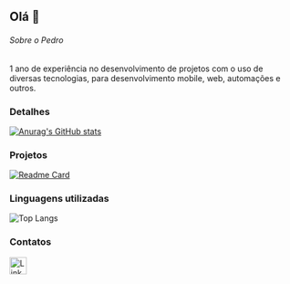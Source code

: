 ## Olá 👋


###### Sobre o Pedro
1 ano de experiência no desenvolvimento de projetos com o uso de diversas tecnologias, para desenvolvimento mobile, web, automações e outros.


### Detalhes

[![Anurag's GitHub stats](https://github-readme-stats.vercel.app/api?username=Jportov&show_icons=true&theme=dark)](https://github.com/anuraghazra/github-readme-stats)

### Projetos

[![Readme Card](https://github-readme-stats.vercel.app/api/pin/?username=Jportov&repo=efood&theme=dark)](https://github.com/Jportov/efood)


### Linguagens utilizadas

![Top Langs](https://github-readme-stats.vercel.app/api/top-langs/?username=Jportov&layout=compact&theme=dark)




### Contatos

[<img src='https://img.shields.io/badge/LinkedIn-0077B5?style=for-the-badge&logo=linkedin&logoColor=white' alt='Linkedin' height='30'>](https://www.linkedin.com/in/vportodev/)

